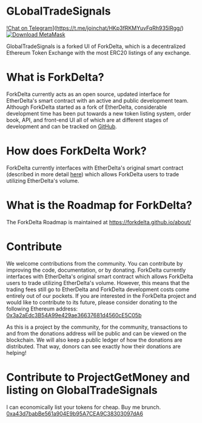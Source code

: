 # GLobalTradeSignals
[!Chat on Telegram](https://img.shields.io/badge/Chat%20on-Telegram-blue.svg)](https://t.me/joinchat/HKp3fRKMYuvFqRh935lRgg/)
[![Download MetaMask](https://img.shields.io/badge/Download-MetaMask-orange.svg)](https://metamask.io/)

GlobalTradeSignals is a forked UI of ForkDelta, which is a decentralized Ethereum Token Exchange with the most ERC20 listings of any exchange.


# What is ForkDelta?
ForkDelta currently acts as an open source, updated interface for EtherDelta's smart contract with an active and public development team. Although ForkDelta started as a fork of EtherDelta, considerable development time has been put towards a new token listing system, order book, API, and front-end UI all of which are at different stages of development and can be tracked on [GitHub](https://github.com/forkdelta/). 


# How does ForkDelta Work?
ForkDelta currently interfaces with EtherDelta's original smart contract (described in more detail [here](https://www.reddit.com/r/EtherDelta/comments/6kdiyl/smart_contract_overview/)) which allows ForkDelta users to trade utilizing EtherDelta's volume.


# What is the Roadmap for ForkDelta?
The ForkDelta Roadmap is maintained at https://forkdelta.github.io/about/


# Contribute
We welcome contributions from the community. You can contribute by improving the code, documentation, or by donating. 
ForkDelta currently interfaces with EtherDelta's original smart contract which allows ForkDelta users to trade utilizing EtherDelta's volume. However, this means that the trading fees still go to EtherDelta and ForkDelta development costs come entirely out of our pockets. If you are interested in the ForkDelta project and would like to contribute to its future, please consider donating to the following Ethereum address: <a href="https://etherscan.io/address/0x3a2aEdc3B54A99e429ae36637681d4560cE5C05b">0x3a2aEdc3B54A99e429ae36637681d4560cE5C05b</a>

As this is a project by the community, for the community, transactions to and from the donations address will be public and can be viewed on the blockchain. We will also keep a public ledger of how the donations are distributed. That way, donors can see exactly how their donations are helping!

# Contribute to ProjectGetMoney and listing on GlobalTradeSignals
I can economically list your tokens for cheap. Buy me brunch. 
<a href="https://etherscan.io/address/0xa43d7babBe561a904E9b95A7CEA9C38303097dA6">0xa43d7babBe561a904E9b95A7CEA9C38303097dA6</a>

